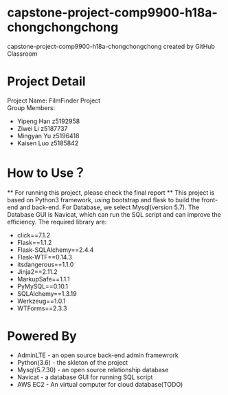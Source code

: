 # capstone-project-comp9900-h18a-chongchongchong
capstone-project-comp9900-h18a-chongchongchong created by GitHub Classroom
# Project Detail
Project Name: FilmFinder Project<br>
Group Members: 
+ Yipeng Han z5192958
+ Ziwei Li z5187737
+ Mingyan Yu z5196418
+ Kaisen Luo z5185842
# How to Use？
** For running this project, please check the final report **
This project is based on Python3 framework, using bootstrap and flask to build the front-end and back-end. For Database, we select Mysql(version 5.7). The Database GUI is Navicat, which can run the SQL script and can improve the efficiency. The required library are:
+ click==7.1.2
+ Flask==1.1.2
+ Flask-SQLAlchemy==2.4.4
+ Flask-WTF==0.14.3
+ itsdangerous==1.1.0
+ Jinja2==2.11.2
+ MarkupSafe==1.1.1
+ PyMySQL==0.10.1
+ SQLAlchemy==1.3.19
+ Werkzeug==1.0.1
+ WTForms==2.3.3
# Powered By
+ AdminLTE - an open source back-end admin framewrork
+ Python(3.6) - the skleton of the project
+ Mysql(5.7.30) - an open source relationship database
+ Navicat - a database GUI for running SQL script
+ AWS EC2 - An virtual computer for cloud database(TODO)
